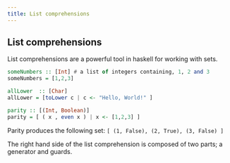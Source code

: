 ```yaml
---
title: List comprehensions
---
```


## List comprehensions

List comprehensions are a powerful tool in haskell for working with sets.

```haskell
someNumbers :: [Int] # a list of integers containing, 1, 2 and 3
someNumbers = [1,2,3] 

allLower  :: [Char] 
allLower = [toLower c | c <- "Hello, World!" ]

parity :: [(Int, Boolean)]
parity = [ ( x , even x ) | x <- [1,2,3] ]
```
Parity produces the following set: `[ (1, False), (2, True), (3, False) ]`

The right hand side of the list comprehension is composed of two parts; a generator and guards.
